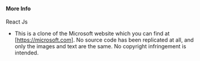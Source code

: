 #### More Info
React Js

- This is a clone of the Microsoft website which you can find at [https://microsoft.com]. No source code has been replicated at all, and only the images and text are the same. No copyright infringement is intended.

